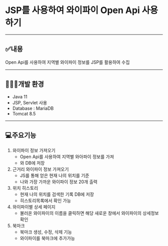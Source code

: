 
# JSP를 사용하여 와이파이 Open Api 사용하기

---

## ✅내용
Open Api를 사용하여 지역별 와이파이 정보를 JSP를 활용하여 수집

---

## 🧑🏻‍💻개발 환경
- Java 11
- JSP, Servlet 사용
- Database : MariaDB
- Tomcat 8.5

---
## 💻주요기능
1. 와이파이 정보 가져오기
   - Open Api를 사용하여 지역별 와아파이 정보를 가져
   - 와 DB에 저장
2. 근거리 와이파이 정보 가져오기
   - JS를 통해 얻은 현재 나의 위치를 기준
   - 나와 가장 가까운 와이파이 정보 20개 출력
3. 위치 히스토리
   - 현재 나의 위치를 검색한 기록 DB에 저장
   - 히스토리목록에서 확인 가능
4. 와이파이별 상세 페이지 
   - 불러온 와이파이의 이름을 클릭하면 해당 새로운 창에서 와이파이의 상세정보 확인
5. 북마크
   - 북마크 생성, 수정, 삭제 기능
   - 와이파이를 북마크에 추가가능

